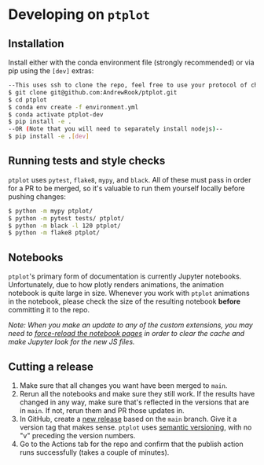 # Developing on `ptplot`

## Installation

Install either with the conda
environment file (strongly recommended) or via pip using the `[dev]` extras:
```bash
--This uses ssh to clone the repo, feel free to use your protocol of choice--
$ git clone git@github.com:AndrewRook/ptplot.git
$ cd ptplot 
$ conda env create -f environment.yml
$ conda activate ptplot-dev
$ pip install -e .
--OR (Note that you will need to separately install nodejs)--
$ pip install -e .[dev]
```

## Running tests and style checks

`ptplot` uses `pytest`, `flake8`, `mypy`, and `black`. All of these must
pass in order for a PR to be merged, so it's valuable to run them
yourself locally before pushing changes:

```bash
$ python -m mypy ptplot/ 
$ python -m pytest tests/ ptplot/
$ python -m black -l 120 ptplot/
$ python -m flake8 ptplot/
```

## Notebooks

`ptplot`'s primary form of documentation is currently Jupyter 
notebooks. Unfortunately, due to how plotly renders animations,
the animation notebook is quite large in size. Whenever you
work with `ptplot` animations in the notebook, please check the
size of the resulting notebook **before** committing it to the repo.

_Note: When you make an update to any of the custom extensions, you may
need to [force-reload the notebook pages](https://support.google.com/chrome/thread/16531954/clear-cache-for-specific-website-in-google-chrome?hl=en) in order to clear the cache and
make Jupyter look for the new JS files._


## Cutting a release

1. Make sure that all changes you want have been merged to `main`.
2. Rerun all the notebooks and make sure they still work. If the
results have changed in any way, make sure that's reflected in the
versions that are in `main`. If not, rerun them and PR those updates
in.
3. In GitHub, create a [new release](https://github.com/AndrewRook/ptplot/releases/new)
based on the `main` branch.
Give it a version tag that makes sense. `ptplot` uses [semantic
versioning](https://semver.org/), with no "v" preceding the
version numbers. 
4. Go to the Actions tab for the repo and confirm that the publish
action runs successfully (takes a couple of minutes). 